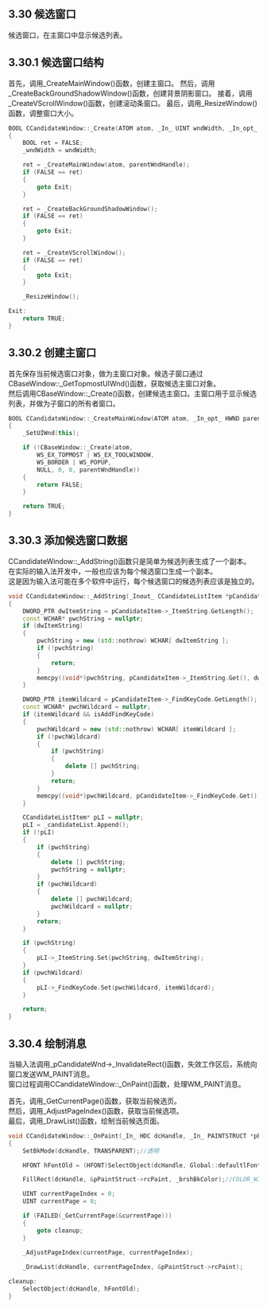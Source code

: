 ## 3.30 候选窗口

候选窗口，在主窗口中显示候选列表。

## 3.30.1 候选窗口结构

首先，调用_CreateMainWindow()函数，创建主窗口。
然后，调用_CreateBackGroundShadowWindow()函数，创建背景阴影窗口。
接着，调用_CreateVScrollWindow()函数，创建滚动条窗口。
最后，调用_ResizeWindow()函数，调整窗口大小。

```C++
BOOL CCandidateWindow::_Create(ATOM atom, _In_ UINT wndWidth, _In_opt_ HWND parentWndHandle)
{
    BOOL ret = FALSE;
    _wndWidth = wndWidth;

    ret = _CreateMainWindow(atom, parentWndHandle);
    if (FALSE == ret)
    {
        goto Exit;
    }

    ret = _CreateBackGroundShadowWindow();
    if (FALSE == ret)
    {
        goto Exit;
    }

    ret = _CreateVScrollWindow();
    if (FALSE == ret)
    {
        goto Exit;
    }

    _ResizeWindow();

Exit:
    return TRUE;
}
```

## 3.30.2 创建主窗口

首先保存当前候选窗口对象，做为主窗口对象。候选子窗口通过CBaseWindow::_GetTopmostUIWnd()函数，获取候选主窗口对象。<br>
然后调用CBaseWindow::_Create()函数，创建候选主窗口。主窗口用于显示候选列表，并做为子窗口的所有者窗口。

```C++
BOOL CCandidateWindow::_CreateMainWindow(ATOM atom, _In_opt_ HWND parentWndHandle)
{
    _SetUIWnd(this);

    if (!CBaseWindow::_Create(atom,
        WS_EX_TOPMOST | WS_EX_TOOLWINDOW,
        WS_BORDER | WS_POPUP,
        NULL, 0, 0, parentWndHandle))
    {
        return FALSE;
    }

    return TRUE;
}
```

## 3.30.3 添加候选窗口数据

CCandidateWindow::_AddString()函数只是简单为候选列表生成了一个副本。<br>
在实际的输入法开发中，一般也应该为每个候选窗口生成一个副本。<br>
这是因为输入法可能在多个软件中运行，每个候选窗口的候选列表应该是独立的。<br>

```C++
void CCandidateWindow::_AddString(_Inout_ CCandidateListItem *pCandidateItem, _In_ BOOL isAddFindKeyCode)
{
    DWORD_PTR dwItemString = pCandidateItem->_ItemString.GetLength();
    const WCHAR* pwchString = nullptr;
    if (dwItemString)
    {
        pwchString = new (std::nothrow) WCHAR[ dwItemString ];
        if (!pwchString)
        {
            return;
        }
        memcpy((void*)pwchString, pCandidateItem->_ItemString.Get(), dwItemString * sizeof(WCHAR));
    }

    DWORD_PTR itemWildcard = pCandidateItem->_FindKeyCode.GetLength();
    const WCHAR* pwchWildcard = nullptr;
    if (itemWildcard && isAddFindKeyCode)
    {
        pwchWildcard = new (std::nothrow) WCHAR[ itemWildcard ];
        if (!pwchWildcard)
        {
            if (pwchString)
            {
                delete [] pwchString;
            }
            return;
        }
        memcpy((void*)pwchWildcard, pCandidateItem->_FindKeyCode.Get(), itemWildcard * sizeof(WCHAR));
    }

    CCandidateListItem* pLI = nullptr;
    pLI = _candidateList.Append();
    if (!pLI)
    {
        if (pwchString)
        {
            delete [] pwchString;
            pwchString = nullptr;
        }
        if (pwchWildcard)
        {
            delete [] pwchWildcard;
            pwchWildcard = nullptr;
        }
        return;
    }

    if (pwchString)
    {
        pLI->_ItemString.Set(pwchString, dwItemString);
    }
    if (pwchWildcard)
    {
        pLI->_FindKeyCode.Set(pwchWildcard, itemWildcard);
    }

    return;
}
```

## 3.30.4 绘制消息

当输入法调用_pCandidateWnd->_InvalidateRect()函数，失效工作区后，系统向窗口发送WM_PAINT消息。<br>
窗口过程调用CCandidateWindow::_OnPaint()函数，处理WM_PAINT消息。

首先，调用_GetCurrentPage()函数，获取当前候选页。<br>
然后，调用_AdjustPageIndex()函数，获取当前候选项。<br>
最后，调用_DrawList()函数，绘制当前候选页面。

```C++
void CCandidateWindow::_OnPaint(_In_ HDC dcHandle, _In_ PAINTSTRUCT *pPaintStruct)
{
    SetBkMode(dcHandle, TRANSPARENT);//透明

    HFONT hFontOld = (HFONT)SelectObject(dcHandle, Global::defaultlFontHandle);

    FillRect(dcHandle, &pPaintStruct->rcPaint, _brshBkColor);//COLOR_WINDOW+1

    UINT currentPageIndex = 0;
    UINT currentPage = 0;

    if (FAILED(_GetCurrentPage(&currentPage)))
    {
        goto cleanup;
    }
    
    _AdjustPageIndex(currentPage, currentPageIndex);

    _DrawList(dcHandle, currentPageIndex, &pPaintStruct->rcPaint);

cleanup:
    SelectObject(dcHandle, hFontOld);
}
```